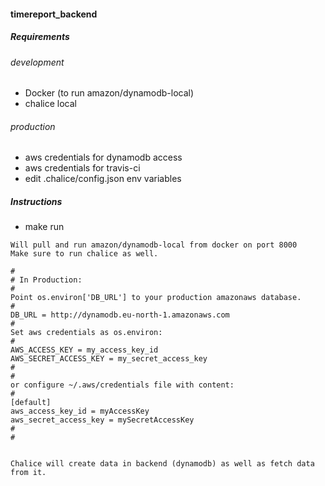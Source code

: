 #### timereport_backend

##### Requirements

###### development
- Docker (to run amazon/dynamodb-local)
- chalice local

###### production
- aws credentials for dynamodb access
- aws credentials for travis-ci
- edit .chalice/config.json env variables

##### Instructions

- make run

```
Will pull and run amazon/dynamodb-local from docker on port 8000
Make sure to run chalice as well.

#
# In Production:
#
Point os.environ['DB_URL'] to your production amazonaws database. 
#
DB_URL = http://dynamodb.eu-north-1.amazonaws.com
#
Set aws credentials as os.environ:
#
AWS_ACCESS_KEY = my_access_key_id
AWS_SECRET_ACCESS_KEY = my_secret_access_key
#
#
or configure ~/.aws/credentials file with content:
#
[default]
aws_access_key_id = myAccessKey
aws_secret_access_key = mySecretAccessKey
#
#


Chalice will create data in backend (dynamodb) as well as fetch data from it.

```
